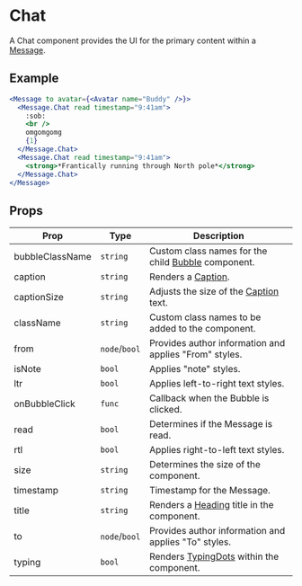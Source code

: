 # Chat

A Chat component provides the UI for the primary content within a [Message](./Message.md).

## Example

```jsx
<Message to avatar={<Avatar name="Buddy" />}>
  <Message.Chat read timestamp="9:41am">
    :sob:
    <br />
    omgomgomg
    {1}
  </Message.Chat>
  <Message.Chat read timestamp="9:41am">
    <strong>*Frantically running through North pole*</strong>
  </Message.Chat>
</Message>
```

## Props

| Prop            | Type          | Description                                                       |
| --------------- | ------------- | ----------------------------------------------------------------- |
| bubbleClassName | `string`      | Custom class names for the child [Bubble](./Bubble.md) component. |
| caption         | `string`      | Renders a [Caption](./Caption.md).                                |
| captionSize     | `string`      | Adjusts the size of the [Caption](./Caption.md) text.             |
| className       | `string`      | Custom class names to be added to the component.                  |
| from            | `node`/`bool` | Provides author information and applies "From" styles.            |
| isNote          | `bool`        | Applies "note" styles.                                            |
| ltr             | `bool`        | Applies left-to-right text styles.                                |
| onBubbleClick   | `func`        | Callback when the Bubble is clicked.                              |
| read            | `bool`        | Determines if the Message is read.                                |
| rtl             | `bool`        | Applies right-to-left text styles.                                |
| size            | `string`      | Determines the size of the component.                             |
| timestamp       | `string`      | Timestamp for the Message.                                        |
| title           | `string`      | Renders a [Heading](../../Heading) title in the component.        |
| to              | `node`/`bool` | Provides author information and applies "To" styles.              |
| typing          | `bool`        | Renders [TypingDots](../../TypingDots) within the component.      |
